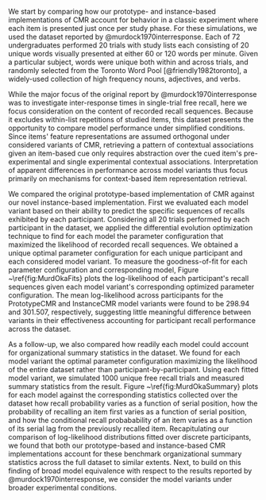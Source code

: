 We start by comparing how our prototype- and instance-based implementations of CMR account for behavior in a classic experiment where each item is presented just once per study phase. For these simulations, we used the dataset reported by @murdock1970interresponse. Each of 72 undergraduates performed 20 trials with study lists each consisting of 20 unique words visually presented at either 60 or 120 words per minute. Given a particular subject, words were unique both within and across trials, and randomly selected from the Toronto Word Pool [@friendly1982toronto], a widely-used collection of high frequency nouns, adjectives, and verbs.

While the major focus of the original report by @murdock1970interresponse was to investigate inter-response times in single-trial free recall, here we focus consideration on the content of recorded recall sequences. Because it excludes within-list repetitions of studied items, this dataset presents the opportunity to compare model performance under simplified conditions. Since items' feature representations are assumed orthogonal under considered variants of CMR, retrieving a pattern of contextual associations given an item-based cue only requires abstraction over the cued item's pre-experimental and single experimental contextual associations. Interpretation of apparent differences in performance across model variants thus focus primarily on mechanisms for context-based item representation retrieval.

We compared the original prototype-based implementation of CMR against our novel instance-based implementation. First we evaluated each model variant based on their ability to predict the specific sequences of recalls exhibited by each participant. Considering all 20 trials performed by each participant in the dataset, we applied the differential evolution optimization technique to find for each model the parameter configuration that maximized the likelihood of recorded recall sequences. We obtained a unique optimal parameter configuration for each unique participant and each considered model variant. To measure the goodness-of-fit for each parameter configuration and corresponding model, Figure ~\ref{fig:MurdOkaFits} plots the log-likelihood of each participant's recall sequences given each model variant's corresponding optimized parameter configuration. The mean log-likelihood across participants for the PrototypeCMR and InstanceCMR model variants were found to be 298.94 and 301.507, respectively, suggesting little meaningful difference between variants in their effectiveness accounting for participant recall performance across the dataset.

As a follow-up, we also compared how readily each model could account for organizational summary statistics in the dataset. We found for each model variant the optimal parameter configuration maximizing the likelihood of the entire dataset rather than participant-by-participant. Using each fitted model variant, we simulated 1000 unique free recall trials and measured summary statistics from the result. Figure ~\ref{fig:MurdOkaSummary}  plots for each model against the corresponding statistics collected over the dataset how recall probability varies as a function of serial position, how the probability of recalling an item first varies as a function of serial position, and how the conditional recall probabability of an item varies as a function of its serial lag from the previously recalled item. Recapitulating our comparison of log-likelihood distributions fitted over discrete participants, we found that both our prototype-based and instance-based CMR implementations account for these benchmark organizational summary statistics across the full dataset to similar extents. Next, to build on this finding of broad model equivalence with respect to the results reported by @murdock1970interresponse, we consider the model variants under broader experimental conditions.